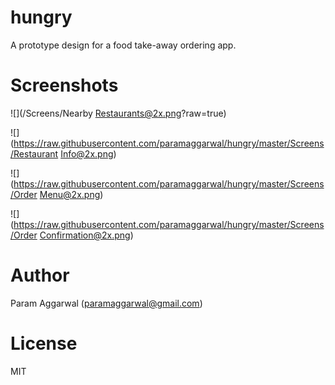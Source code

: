 # hungry
A prototype design for a food take-away ordering app.

# Screenshots

![](/Screens/Nearby Restaurants@2x.png?raw=true)

![](https://raw.githubusercontent.com/paramaggarwal/hungry/master/Screens/Restaurant Info@2x.png)

![](https://raw.githubusercontent.com/paramaggarwal/hungry/master/Screens/Order Menu@2x.png)

![](https://raw.githubusercontent.com/paramaggarwal/hungry/master/Screens/Order Confirmation@2x.png)

# Author

Param Aggarwal (paramaggarwal@gmail.com)

# License

MIT
